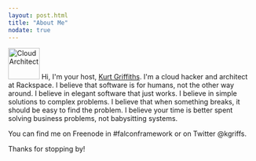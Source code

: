 ```yaml
---
layout: post.html
title: "About Me"
nodate: true
---
```


<img src="/assets/images/mug-64x64.png" width="64" height="64" alt="Cloud Architect" class='left'/> Hi, I'm your host, <a href="http://kgriffs.com" title="About Kurt Griffiths" target="_blank">Kurt Griffiths</a>. I'm a cloud hacker and architect at Rackspace. I believe that software is for humans, not the other way around. I believe in elegant software that just works. I believe in simple solutions to complex problems. I believe that when something breaks, it should be easy to find the problem. I believe your time is better spent solving business problems, not babysitting systems.

You can find me on Freenode in #falconframework or on Twitter @kgriffs.

Thanks for stopping by!